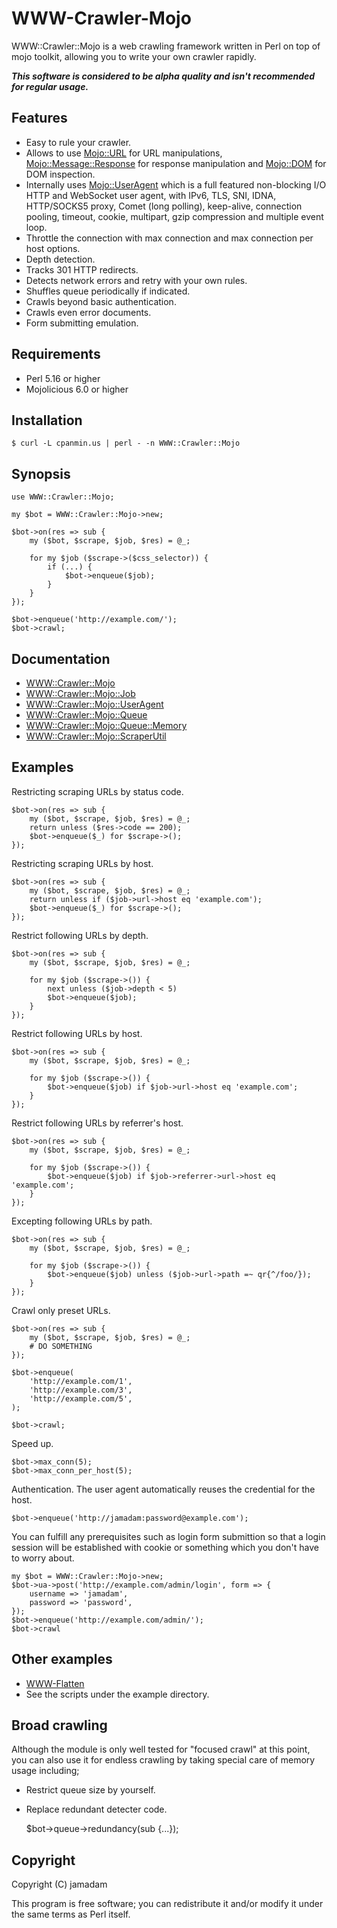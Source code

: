 # WWW-Crawler-Mojo

WWW::Crawler::Mojo is a web crawling framework written in Perl on top of mojo toolkit, allowing you to write your own crawler rapidly. 

***This software is considered to be alpha quality and isn't recommended for regular usage.***

## Features

* Easy to rule your crawler.
* Allows to use [Mojo::URL] for URL manipulations, [Mojo::Message::Response] for response manipulation and [Mojo::DOM] for DOM inspection.
* Internally uses [Mojo::UserAgent] which is a full featured non-blocking I/O HTTP and WebSocket user agent, with IPv6, TLS, SNI, IDNA, HTTP/SOCKS5 proxy, Comet (long polling), keep-alive, connection pooling, timeout, cookie, multipart, gzip compression and multiple event loop.
* Throttle the connection with max connection and max connection per host options.
* Depth detection.
* Tracks 301 HTTP redirects.
* Detects network errors and retry with your own rules.
* Shuffles queue periodically if indicated.
* Crawls beyond basic authentication.
* Crawls even error documents.
* Form submitting emulation.

[Mojo::URL]:http://mojolicio.us/perldoc/Mojo/URL
[Mojo::DOM]:http://mojolicio.us/perldoc/Mojo/DOM
[Mojo::Message::Response]:http://mojolicio.us/perldoc/Mojo/Message/Response
[Mojo::UserAgent]:http://mojolicio.us/perldoc/Mojo/UserAgent

## Requirements

* Perl 5.16 or higher
* Mojolicious 6.0 or higher

## Installation

    $ curl -L cpanmin.us | perl - -n WWW::Crawler::Mojo

## Synopsis

    use WWW::Crawler::Mojo;
    
    my $bot = WWW::Crawler::Mojo->new;
    
    $bot->on(res => sub {
        my ($bot, $scrape, $job, $res) = @_;
        
        for my $job ($scrape->($css_selector)) {
        	if (...) {
            	$bot->enqueue($job);
            }
        }
    });
    
    $bot->enqueue('http://example.com/');
    $bot->crawl;

## Documentation

* [WWW::Crawler::Mojo](http://search.cpan.org/perldoc?WWW%3A%3ACrawler%3A%3AMojo)
* [WWW::Crawler::Mojo::Job](http://search.cpan.org/perldoc?WWW%3A%3ACrawler%3A%3AMojo%3A%3AJob)
* [WWW::Crawler::Mojo::UserAgent](http://search.cpan.org/perldoc?WWW%3A%3ACrawler%3A%3AMojo%3A%3AUserAgent)
* [WWW::Crawler::Mojo::Queue](http://search.cpan.org/perldoc?WWW%3A%3ACrawler%3A%3AMojo%3A%3AQueue)
* [WWW::Crawler::Mojo::Queue::Memory](http://search.cpan.org/perldoc?WWW%3A%3ACrawler%3A%3AMojo%3A%3AQueue%3A%3AMemory)
* [WWW::Crawler::Mojo::ScraperUtil](http://search.cpan.org/perldoc?WWW%3A%3ACrawler%3A%3AMojo%3A%3AScraperUtil)

## Examples

Restricting scraping URLs by status code.

    $bot->on(res => sub {
        my ($bot, $scrape, $job, $res) = @_;
        return unless ($res->code == 200);
        $bot->enqueue($_) for $scrape->();
    });

Restricting scraping URLs by host.

    $bot->on(res => sub {
        my ($bot, $scrape, $job, $res) = @_;
        return unless if ($job->url->host eq 'example.com');
        $bot->enqueue($_) for $scrape->();
    });

Restrict following URLs by depth.

    $bot->on(res => sub {
        my ($bot, $scrape, $job, $res) = @_;
        
        for my $job ($scrape->()) {
            next unless ($job->depth < 5)
            $bot->enqueue($job);
        }
    });

Restrict following URLs by host.

    $bot->on(res => sub {
        my ($bot, $scrape, $job, $res) = @_;
        
        for my $job ($scrape->()) {
            $bot->enqueue($job) if $job->url->host eq 'example.com';
        }
    });

Restrict following URLs by referrer's host.

    $bot->on(res => sub {
        my ($bot, $scrape, $job, $res) = @_;
        
        for my $job ($scrape->()) {
            $bot->enqueue($job) if $job->referrer->url->host eq 'example.com';
        }
    });

Excepting following URLs by path.

    $bot->on(res => sub {
        my ($bot, $scrape, $job, $res) = @_;
        
        for my $job ($scrape->()) {
            $bot->enqueue($job) unless ($job->url->path =~ qr{^/foo/});
        }
    });

Crawl only preset URLs.

    $bot->on(res => sub {
        my ($bot, $scrape, $job, $res) = @_;
        # DO SOMETHING
    });
	
	$bot->enqueue(
    	'http://example.com/1',
    	'http://example.com/3',
    	'http://example.com/5',
    );
	
	$bot->crawl;

Speed up.

    $bot->max_conn(5);
    $bot->max_conn_per_host(5);

Authentication. The user agent automatically reuses the credential for the host.

    $bot->enqueue('http://jamadam:password@example.com');

You can fulfill any prerequisites such as login form submittion so that a login session will be established with cookie or something which you don't have to worry about.

    my $bot = WWW::Crawler::Mojo->new;
    $bot->ua->post('http://example.com/admin/login', form => {
        username => 'jamadam',
        password => 'password',
    });
    $bot->enqueue('http://example.com/admin/');
    $bot->crawl

## Other examples

* [WWW-Flatten](https://github.com/jamadam/WWW-Flatten)
* See the scripts under the example directory.

## Broad crawling

Although the module is only well tested for "focused crawl" at this point,
you can also use it for endless crawling by taking special care of memory usage including;

* Restrict queue size by yourself.
* Replace redundant detecter code.

	$bot->queue->redundancy(sub {...});

## Copyright

Copyright (C) jamadam

This program is free software; you can redistribute it and/or
modify it under the same terms as Perl itself.

